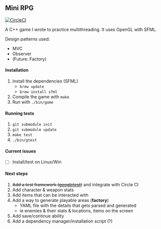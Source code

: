 ## Mini RPG
[![CircleCI](https://circleci.com/gh/ISauve/Mini_RPG.png?style=shield&circle-token=774174d09b31158629a5abf5e26d5f8bd70f62e8)](https://circleci.com/gh/ISauve/Mini_RPG)

A C++ game I wrote to practice multithreading. It uses OpenGL with SFML.

Design patterns used:
- MVC
- Observer
- (Future: Factory)

#### Installation
1. Install the dependencies (SFML)
    - `brew update`
    - `brew install sfml`
2. Compile the game with `make`
3. Run with `./bin/game`

#### Running tests
1. `git submodule init`
2. `git submodule update`
3. `make test`
4. `./bin/gtest`

#### Current issues
- [ ] Install/test on Linux/Win

#### Next steps
1. ~~Add a test framework ([googletest](https://github.com/google/googletest))~~ and integrate with Circle CI
2. Add character & weapon stats
3. Add items that can be interacted with
4. Add a way to generate playable areas (**factory**)
    - YAML file with the details that gets parsed and generated
    - ie enemies & their stats & locations, items on the screen
5. Add save/continue ability 
6. Add a dependency manager/installation script (?)